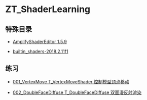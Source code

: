 # ZT_ShaderLearning

## 特殊目录

* [AmplifyShaderEditor 1.5.9](https://github.com/l2xin/ZT_ShaderLearning/tree/master/Assets/AmplifyShaderEditor)

* [builtin_shaders-2018.2.11f1](https://github.com/l2xin/ZT_ShaderLearning/tree/master/builtin_shaders-2018.2.11f1)

## 练习

* [001_VertexMove T_VertexMoveShader 控制模型顶点移动 ](https://github.com/l2xin/ZT_ShaderLearning/tree/master/Assets/L2xin/001_VertexMove)

* [002_DoubleFaceDiffuse T_DoubleFaceDiffuse 双面漫反射渲染](https://github.com/l2xin/ZT_ShaderLearning/tree/master/Assets/L2xin/002_DoubleFaceDiffuse)
